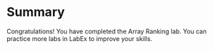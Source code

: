 # Summary

Congratulations! You have completed the Array Ranking lab. You can practice more labs in LabEx to improve your skills.
